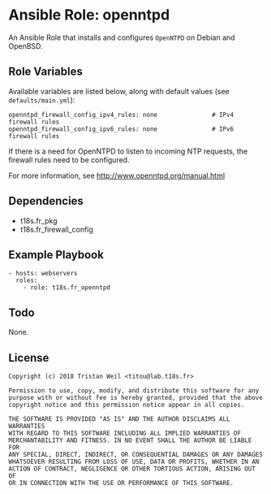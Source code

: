 # Ansible Role: openntpd

An Ansible Role that installs and configures `OpenNTPD` on Debian and OpenBSD.

## Role Variables

Available variables are listed below, along with default values (see `defaults/main.yml`):

    openntpd_firewall_config_ipv4_rules: none               # IPv4 firewall rules
    openntpd_firewall_config_ipv6_rules: none               # IPv6 firewall rules
    
If there is a need for OpenNTPD to listen to incoming NTP requests, the firewall rules need to be configured.

For more information, see http://www.openntpd.org/manual.html

## Dependencies

- t18s.fr_pkg
- t18s.fr_firewall_config

## Example Playbook

    - hosts: webservers
      roles:
        - role: t18s.fr_openntpd

## Todo

None.

## License

```
Copyright (c) 2018 Tristan Weil <titou@lab.t18s.fr>

Permission to use, copy, modify, and distribute this software for any
purpose with or without fee is hereby granted, provided that the above
copyright notice and this permission notice appear in all copies.

THE SOFTWARE IS PROVIDED "AS IS" AND THE AUTHOR DISCLAIMS ALL WARRANTIES
WITH REGARD TO THIS SOFTWARE INCLUDING ALL IMPLIED WARRANTIES OF
MERCHANTABILITY AND FITNESS. IN NO EVENT SHALL THE AUTHOR BE LIABLE FOR
ANY SPECIAL, DIRECT, INDIRECT, OR CONSEQUENTIAL DAMAGES OR ANY DAMAGES
WHATSOEVER RESULTING FROM LOSS OF USE, DATA OR PROFITS, WHETHER IN AN
ACTION OF CONTRACT, NEGLIGENCE OR OTHER TORTIOUS ACTION, ARISING OUT OF
OR IN CONNECTION WITH THE USE OR PERFORMANCE OF THIS SOFTWARE.
```
